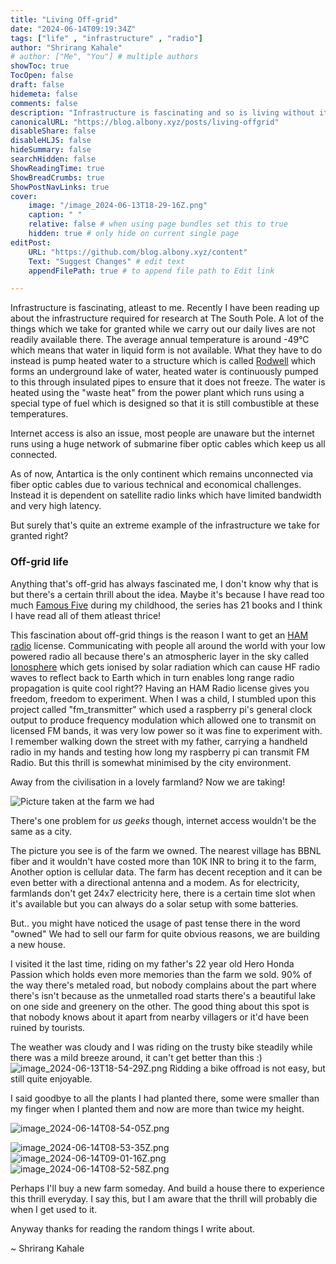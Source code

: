 ```yaml
---
title: "Living Off-grid"
date: "2024-06-14T09:19:34Z"
tags: ["life" , "infrastructure" , "radio"]
author: "Shrirang Kahale"
# author: ["Me", "You"] # multiple authors
showToc: true
TocOpen: false
draft: false
hidemeta: false
comments: false
description: "Infrastructure is fascinating and so is living without it"
canonicalURL: "https://blog.albony.xyz/posts/living-offgrid"
disableShare: false
disableHLJS: false
hideSummary: false
searchHidden: false
ShowReadingTime: true
ShowBreadCrumbs: true
ShowPostNavLinks: true
cover:
    image: "/image_2024-06-13T18-29-16Z.png"
    caption: " "
    relative: false # when using page bundles set this to true
    hidden: true # only hide on current single page
editPost:
    URL: "https://github.com/blog.albony.xyz/content"
    Text: "Suggest Changes" # edit text
    appendFilePath: true # to append file path to Edit link

---
```


Infrastructure is fascinating, atleast to me. Recently I have been reading up about the infrastructure required for research at The South Pole. A lot of the things which we take for granted while we carry out our daily lives are not readily available there. The average annual temperature is around -49°C which means that water in liquid form is not available. What they have to do instead is pump heated water to a structure which is called [Rodwell](https://en.wikipedia.org/wiki/Rodriguez_well) which forms an underground lake of water, heated water is continuously pumped to this through insulated pipes to ensure that it does not freeze. The water is heated using the "waste heat" from the power plant which runs using a special type of fuel which is designed so that it is still combustible at these temperatures. 

Internet access is also an issue, most people are unaware but the internet runs using a huge network of submarine fiber optic cables which keep us all connected. 

As of now, Antartica is the only continent which remains unconnected via fiber optic cables due to various technical and economical challenges. Instead it is dependent on satellite radio links which have limited bandwidth and very high latency.

But surely that's quite an extreme example of the infrastructure we take for granted right? 

### Off-grid life

Anything that's off-grid has always fascinated me, I don't know why that is but there's a certain thrill about the idea. 
Maybe it's because I have read too much [Famous Five](https://en.wikipedia.org/wiki/The_Famous_Five) during my childhood, the series has 21 books and I think I have read all of them atleast thrice! 

This fascination about off-grid things is the reason I want to get an [HAM radio](https://en.wikipedia.org/wiki/Amateur_radio) license. Communicating with people all around the world with your low powered radio all because there's an atmospheric layer in the sky called [Ionosphere](https://en.wikipedia.org/wiki/Ionosphere) which gets ionised by solar radiation which can cause HF radio waves to reflect back to Earth which in turn enables long range radio propagation is quite cool right??
Having an HAM Radio license gives you freedom, freedom to experiment. When I was a child, I stumbled upon this project called "fm_transmitter" which used a raspberry pi's general clock output to produce frequency modulation which allowed one to transmit on licensed FM bands, it was very low power so it was fine to experiment with.
I remember walking down the street with my father, carrying a handheld radio in my hands and testing how long my raspberry pi can transmit FM Radio. But this thrill is somewhat minimised by the city environment. 

Away from the civilisation in a lovely farmland? Now we are taking!

![Picture taken at the farm we had](/image_2024-06-13T18-29-16Z.png)

There's one problem for *us geeks* though, internet access wouldn't be the same as a city.
 
The picture you see is of the farm we owned. The nearest village has BBNL fiber and it wouldn't have costed more than 10K INR to bring it to the farm, Another option is cellular data. The farm has decent reception and it can be even better with a directional antenna and a modem. As for electricity, farmlands don't get 24x7 electricity here, there is a certain time slot when it's available but you can always do a solar setup with some batteries. 

But.. you might have noticed the usage of past tense there in the word "owned" We had to sell our farm for quite obvious reasons, we are building a new house. 

I visited it the last time, riding on my father's 22 year old Hero Honda Passion which holds even more memories than the farm we sold. 90% of the way there's metaled road, but nobody complains about the part where there's isn't because as the unmetalled road starts there's a beautiful lake on one side and greenery on the other. The good thing about this spot is that nobody knows about it apart from nearby villagers or it'd have been ruined by tourists. 

The weather was cloudy and I was riding on the trusty bike steadily while there was a mild breeze around, it can't get better than this :) 
![image_2024-06-13T18-54-29Z.png](/image_2024-06-13T18-54-29Z.png)
Ridding a bike offroad is not easy, but still quite enjoyable. 
 
I said goodbye to all the plants I had planted there, some were smaller than my finger when I planted them and now are more than twice my height. 

![image_2024-06-14T08-54-05Z.png](/image_2024-06-14T08-54-05Z.png)

![image_2024-06-14T08-53-35Z.png](/image_2024-06-14T08-53-35Z.png)
![image_2024-06-14T09-01-16Z.png](/image_2024-06-14T09-01-16Z.png)
![image_2024-06-14T08-52-58Z.png](/image_2024-06-14T08-52-58Z.png)

Perhaps I'll buy a new farm someday. And build a house there to experience this thrill everyday. 
I say this, but I am aware that the thrill will probably die when I get used to it. 

Anyway thanks for reading the random things I write about.

~ Shrirang Kahale
